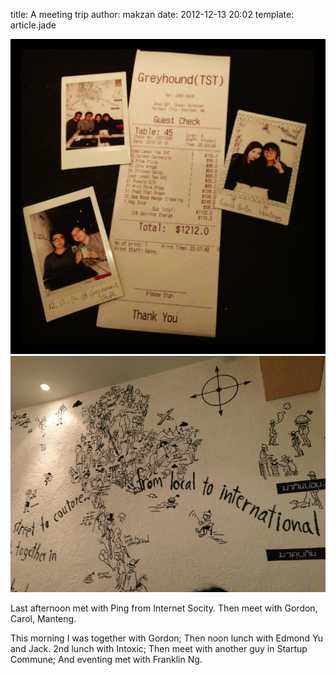 title: A meeting trip 
author: makzan
date: 2012-12-13 20:02
template: article.jade

![2012.12.12 $1212](img_4157.jpg)
![image](img_6617.jpg)

Last afternoon met with Ping from Internet Socity. Then meet with Gordon, Carol, Manteng.

This morning I was together with Gordon; Then noon lunch with Edmond Yu and Jack. 2nd lunch with Intoxic; Then meet with another guy in Startup Commune; And eventing met with Franklin Ng.
